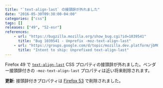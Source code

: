 ```yaml
---
title: "`text-align-last` の接頭辞が外れました"
date: "2016-05-30T09:38:00-04:00"
categories: ["css"]
tags: []
releases: ["49", "52-esr"]
references:
    - url: "https://bugzilla.mozilla.org/show_bug.cgi?id=1039541"
      title: "Bug 1039541 - Unprefix -moz-text-align-last"
    - url: "https://groups.google.com/d/topic/mozilla.dev.platform/jbMO8mkFZwE/discussion"
      title: "Intent to ship: Unprefixed text-align-last"
---
```

Firefox 49 で [`text-align-last`](https://developer.mozilla.org/docs/Web/CSS/text-align-last) CSS プロパティの接頭辞が外れました。ベンダー接頭辞付きの `-moz-text-align-last` プロパティは近い将来削除されます。

**更新**: 接頭辞付きプロパティは [Firefox 53](https://www.fxsitecompat.dev/ja/docs/2016/moz-text-align-last-property-has-been-removed/) で削除されました。
